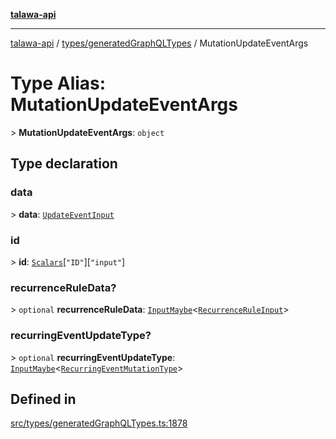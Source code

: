 [**talawa-api**](../../../README.md)

***

[talawa-api](../../../modules.md) / [types/generatedGraphQLTypes](../README.md) / MutationUpdateEventArgs

# Type Alias: MutationUpdateEventArgs

\> **MutationUpdateEventArgs**: `object`

## Type declaration

### data

\> **data**: [`UpdateEventInput`](UpdateEventInput.md)

### id

\> **id**: [`Scalars`](Scalars.md)\[`"ID"`\]\[`"input"`\]

### recurrenceRuleData?

\> `optional` **recurrenceRuleData**: [`InputMaybe`](InputMaybe.md)\<[`RecurrenceRuleInput`](RecurrenceRuleInput.md)\>

### recurringEventUpdateType?

\> `optional` **recurringEventUpdateType**: [`InputMaybe`](InputMaybe.md)\<[`RecurringEventMutationType`](RecurringEventMutationType.md)\>

## Defined in

[src/types/generatedGraphQLTypes.ts:1878](https://github.com/PalisadoesFoundation/talawa-api/blob/039b0f127fb8caa46d57186ab4b3bb27fe150903/src/types/generatedGraphQLTypes.ts#L1878)
